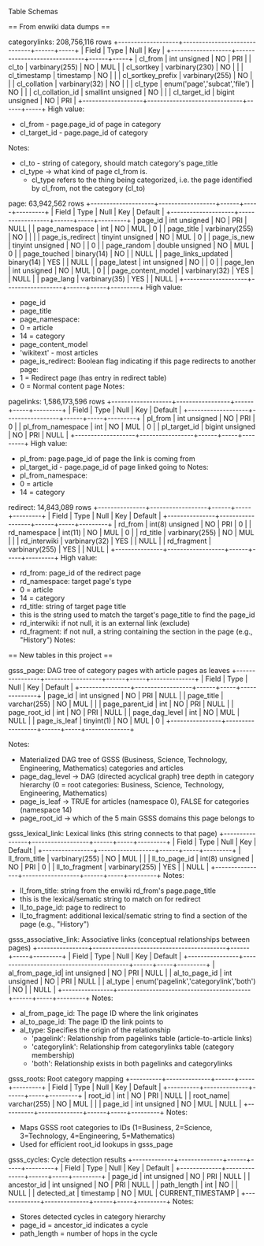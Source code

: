 Table Schemas

== From enwiki data dumps ==

categorylinks: 208,756,116 rows
+-------------------+------------------------------+------+-----+
| Field             | Type                         | Null | Key | 
+-------------------+------------------------------+------+-----+
| cl_from           | int unsigned                 | NO   | PRI | 
| cl_to             | varbinary(255)               | NO   | MUL |
| cl_sortkey        | varbinary(230)               | NO   |     |
| cl_timestamp      | timestamp                    | NO   |     |
| cl_sortkey_prefix | varbinary(255)               | NO   |     |
| cl_collation      | varbinary(32)                | NO   |     |
| cl_type           | enum('page','subcat','file') | NO   |     | 
| cl_collation_id   | smallint unsigned            | NO   |     | 
| cl_target_id      | bigint unsigned              | NO   | PRI | 
+-------------------+------------------------------+------+-----+
High value: 
- cl_from - page.page_id of page in category
- cl_target_id - page.page_id of category 

Notes:
- cl_to - string of category, should match category's page_title
- cl_type → what kind of page cl_from is. 
  - cl_type refers to the thing being categorized, i.e. the page identified by cl_from, not the category (cl_to)
  
page: 63,942,562 rows
+--------------------+------------------+------+-----+---------+
| Field              | Type             | Null | Key | Default | 
+--------------------+------------------+------+-----+---------+
| page_id            | int unsigned     | NO   | PRI | NULL    | 
| page_namespace     | int              | NO   | MUL | 0       |
| page_title         | varbinary(255)   | NO   |     |         |
| page_is_redirect   | tinyint unsigned | NO   | MUL | 0       |
| page_is_new        | tinyint unsigned | NO   |     | 0       |
| page_random        | double unsigned  | NO   | MUL | 0       |
| page_touched       | binary(14)       | NO   |     | NULL    |
| page_links_updated | binary(14)       | YES  |     | NULL    |
| page_latest        | int unsigned     | NO   |     | 0       |
| page_len           | int unsigned     | NO   | MUL | 0       |
| page_content_model | varbinary(32)    | YES  |     | NULL    |
| page_lang          | varbinary(35)    | YES  |     | NULL    |
+--------------------+------------------+------+-----+---------+
High value:
- page_id
- page_title
- page_namespace:
 - 0 = article
 - 14 = category
- page_content_model
 - 'wikitext' - most articles
- page_is_redirect: Boolean flag indicating if this page redirects to another page:
 - 1 = Redirect page (has entry in redirect table)
 - 0 = Normal content page
Notes:

pagelinks: 1,586,173,596 rows
+-------------------+-----------------+------+-----+---------+
| Field             | Type            | Null | Key | Default | 
+-------------------+-----------------+------+-----+---------+
| pl_from           | int unsigned    | NO   | PRI | 0       |
| pl_from_namespace | int             | NO   | MUL | 0       |
| pl_target_id      | bigint unsigned | NO   | PRI | NULL    |
+-------------------+-----------------+------+-----+---------+
High value:
- pl_from: page.page_id of page the link is coming from
- pl_target_id - page.page_id of page linked going to 
Notes:
- pl_from_namespace:
 - 0 = article
 - 14 = category
   
redirect: 14,843,089 rows
+---------------+------------------+------+-----+---------+
| Field         | Type             | Null | Key | Default |
+---------------+------------------+------+-----+---------+
| rd_from       | int(8) unsigned  | NO   | PRI | 0       |
| rd_namespace  | int(11)          | NO   | MUL | 0       |
| rd_title      | varbinary(255)   | NO   | MUL |         |
| rd_interwiki  | varbinary(32)    | YES  |     | NULL    |
| rd_fragment   | varbinary(255)   | YES  |     | NULL    |
+---------------+------------------+------+-----+---------+
High value:
- rd_from: page_id of the redirect page
- rd_namespace: target page's type
 - 0 = article
 - 14 = category
- rd_title: string of target page title
 - this is the string used to match the target's page_title to find the page_id
- rd_interwiki: if not null, it is an external link (exclude)
- rd_fragment: if not null, a string containing the section in the page (e.g., "History")
Notes:

== New tables in this project ==

gsss_page: DAG tree of category pages with article pages as leaves
+----------------+------------------+------+-----+--------------+
| Field          | Type             | Null | Key | Default      |
+----------------+------------------+------+-----+--------------+
| page_id        | int unsigned     | NO   | PRI | NULL         |
| page_title     | varchar(255)     | NO   | MUL |              |
| page_parent_id | int              | NO   | PRI | NULL         |
| page_root_id   | int              | NO   | PRI | NULL         |
| page_dag_level | int              | NO   | MUL | NULL         |
| page_is_leaf   | tinyint(1)       | NO   | MUL | 0            |
+----------------+------------------+------+-----+--------------+

Notes:
- Materialized DAG tree of GSSS (Business, Science, Technology, Engineering, Mathematics) categories and articles
- page_dag_level → DAG (directed acyclical graph) tree depth in category hierarchy (0 = root categories: Business, Science, Technology, Engineering, Mathematics)
- page_is_leaf → TRUE for articles (namespace 0), FALSE for categories (namespace 14) 
- page_root_id → which of the 5 main GSSS domains this page belongs to

gsss_lexical_link: Lexical links (this string connects to that page)
+----------------+------------------+------+-----+---------+
| Field          | Type             | Null | Key | Default |
+----------------+------------------+------+-----+---------+
| ll_from_title  | varbinary(255)   | NO   | MUL |         |
| ll_to_page_id  | int(8) unsigned  | NO   | PRI | 0       |
| ll_to_fragment | varbinary(255)   | YES  |     | NULL    |
+----------------+------------------+------+-----+---------+
Notes:
- ll_from_title: string from the enwiki rd_from's page.page_title
 - this is the lexical/sematic string to match on for redirect
- ll_to_page_id: page to redirect to
- ll_to_fragment: additional lexical/sematic string to find a section of the page (e.g., "History")

gsss_associative_link: Associative links (conceptual relationships between pages)
+----------------+------------------------------------------+------+-----+---------+
| Field          | Type                                     | Null | Key | Default |
+----------------+------------------------------------------+------+-----+---------+
| al_from_page_id| int unsigned                             | NO   | PRI | NULL    |
| al_to_page_id  | int unsigned                             | NO   | PRI | NULL    |
| al_type        | enum('pagelink','categorylink','both')   | NO   |     | NULL    |
+----------------+------------------------------------------+------+-----+---------+
Notes:
- al_from_page_id: The page ID where the link originates
- al_to_page_id: The page ID the link points to
- al_type: Specifies the origin of the relationship
  - 'pagelink': Relationship from pagelinks table (article-to-article links)
  - 'categorylink': Relationship from categorylinks table (category membership)
  - 'both': Relationship exists in both pagelinks and categorylinks

gsss_roots: Root category mapping
+----------+--------------+------+-----+---------+
| Field    | Type         | Null | Key | Default |
+----------+--------------+------+-----+---------+
| root_id  | int          | NO   | PRI | NULL    |
| root_name| varchar(255) | NO   | MUL |         |
| page_id  | int unsigned | NO   | MUL | NULL    |
+----------+--------------+------+-----+---------+
Notes:
- Maps GSSS root categories to IDs (1=Business, 2=Science, 3=Technology, 4=Engineering, 5=Mathematics)
- Used for efficient root_id lookups in gsss_page

gsss_cycles: Cycle detection results
+-------------+--------------+------+-----+---------+
| Field       | Type         | Null | Key | Default |
+-------------+--------------+------+-----+---------+
| page_id     | int unsigned | NO   | PRI | NULL    |
| ancestor_id | int unsigned | NO   | PRI | NULL    |
| path_length | int          | NO   |     | NULL    |
| detected_at | timestamp    | NO   | MUL | CURRENT_TIMESTAMP |
+-------------+--------------+------+-----+---------+
Notes:
- Stores detected cycles in category hierarchy
- page_id = ancestor_id indicates a cycle
- path_length = number of hops in the cycle
